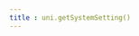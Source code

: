 ```yaml
---
title : uni.getSystemSetting()
---
```


<!-- ## uni.getSystemSetting() @getsystemsetting -->

<!-- UTSAPIJSON.getSystemSetting.name -->

<!-- UTSAPIJSON.getSystemSetting.description -->

<!-- UTSAPIJSON.getSystemSetting.compatibility -->

<!-- UTSAPIJSON.getSystemSetting.param -->

<!-- UTSAPIJSON.getSystemSetting.returnValue -->

<!-- UTSAPIJSON.getSystemSetting.example -->

<!-- UTSAPIJSON.getSystemSetting.tutorial -->

<!-- UTSAPIJSON.general_type.name -->

<!-- UTSAPIJSON.general_type.param -->
